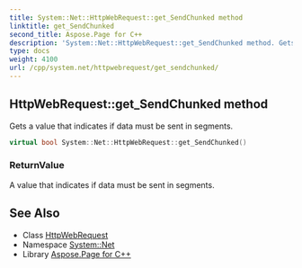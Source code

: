 ```yaml
---
title: System::Net::HttpWebRequest::get_SendChunked method
linktitle: get_SendChunked
second_title: Aspose.Page for C++
description: 'System::Net::HttpWebRequest::get_SendChunked method. Gets a value that indicates if data must be sent in segments in C++.'
type: docs
weight: 4100
url: /cpp/system.net/httpwebrequest/get_sendchunked/
---
```

## HttpWebRequest::get_SendChunked method


Gets a value that indicates if data must be sent in segments.

```cpp
virtual bool System::Net::HttpWebRequest::get_SendChunked()
```


### ReturnValue

A value that indicates if data must be sent in segments.

## See Also

* Class [HttpWebRequest](../)
* Namespace [System::Net](../../)
* Library [Aspose.Page for C++](../../../)
